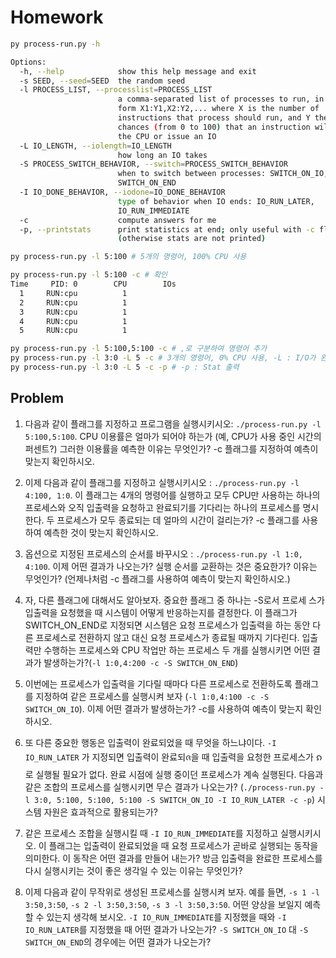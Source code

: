 # Homework

```bash
py process-run.py -h

Options:
  -h, --help            show this help message and exit
  -s SEED, --seed=SEED  the random seed
  -l PROCESS_LIST, --processlist=PROCESS_LIST
                        a comma-separated list of processes to run, in the
                        form X1:Y1,X2:Y2,... where X is the number of
                        instructions that process should run, and Y the
                        chances (from 0 to 100) that an instruction will use
                        the CPU or issue an IO
  -L IO_LENGTH, --iolength=IO_LENGTH
                        how long an IO takes
  -S PROCESS_SWITCH_BEHAVIOR, --switch=PROCESS_SWITCH_BEHAVIOR
                        when to switch between processes: SWITCH_ON_IO,
                        SWITCH_ON_END
  -I IO_DONE_BEHAVIOR, --iodone=IO_DONE_BEHAVIOR
                        type of behavior when IO ends: IO_RUN_LATER,
                        IO_RUN_IMMEDIATE
  -c                    compute answers for me
  -p, --printstats      print statistics at end; only useful with -c flag
                        (otherwise stats are not printed)

py process-run.py -l 5:100 # 5개의 명령어, 100% CPU 사용

py process-run.py -l 5:100 -c # 확인
Time     PID: 0        CPU        IOs
  1     RUN:cpu          1
  2     RUN:cpu          1
  3     RUN:cpu          1
  4     RUN:cpu          1
  5     RUN:cpu          1

py process-run.py -l 5:100,5:100 -c # ,로 구분하여 명령어 추가
py process-run.py -l 3:0 -L 5 -c # 3개의 명령어, 0% CPU 사용, -L : I/O가 완료되는데 걸리는 시간
py process-run.py -l 3:0 -L 5 -c -p # -p : Stat 출력
```

## Problem

1. 다음과 같이 플래그를 지정하고 프로그램을 실행시키시오: `./process-run.py -l 5:100,5:100`. CPU 이용률은 얼마가 되어야 하는가 (예, CPU가 사용 중인 시간의
퍼센트?) 그러한 이용률을 예측한 이유는 무엇인가? -c 플래그를 지정하여 예측이 맞는지 확인하시오.

2. 이제 다음과 같이 플래그를 지정하고 실행시키시오 : `./process-run.py -l 4:100, 1:0`. 이 플래그는 4개의 명령어를 실행하고 모두 CPU만 사용하는 하나의
프로세스와 오직 입출력을 요청하고 완료되기를 기다리는 하나의 프로세스를 명시한다. 두 프로세스가 모두 종료되는 데 얼마의 시간이 걸리는가? -c 플래그를 사용하여 예측한 것이 맞는지 확인하시오.

3. 옵션으로 지정된 프로세스의 순서를 바꾸시오 : `./process-run.py -l 1:0, 4:100`. 이제 어떤 결과가 나오는가? 실행 순서를 교환하는 것은 중요한가? 이유는 무엇인가? (언제나처럼 -c 플래그를 사용하여 예측이 맞는지 확인하시오.)

4. 자, 다른 플래그에 대해서도 알아보자. 중요한 플래그 중 하나는 -S로서 프로세 스가 입출력을 요청했을 때 시스템이 어떻게 반응하는지를 결정한다. 이 플래그가 SWITCH_ON_END로 지정되면 시스템은 요청 프로세스가 입출력을 하는 동안 다른 프로세스로 전환하지 않고 대신 요청 프로세스가 종료될 때까지 기다린다. 입출력만 수행하는 프로세스와 CPU 작업만 하는 프로세스 두 개를 실행시키면 어떤 결과가 발생하는가?(`-l 1:0,4:200 -c -S SWITCH_ON_END`)

5. 이번에는 프로세스가 입출력을 기다릴 때마다 다른 프로세스로 전환하도록 플래그를 지정하여 같은 프로세스를 실행시켜 보자 (`-l 1:0,4:100 -c -S SWITCH_ON_IO`). 이제 어떤 결과가 발생하는가? -c를 사용하여 예측이 맞는지 확인하시오.

6. 또 다른 중요한 행동은 입출력이 완료되었을 때 무엇을 하느냐이다. `-I IO_RUN_LATER` 가 지정되면 입출력이 완료되ᨩ을 때 입출력을 요청한 프로세스가 ၵ로 실행될 필요가 없다. 완료 시점에 실행 중이던 프로세스가 계속 실행된다. 다음과 같은 조합의 프로세스를 실행시키면 무슨 결과가 나오는가? (`./process-run.py -l 3:0, 5:100, 5:100, 5:100 -S SWITCH_ON_IO -I IO_RUN_LATER -c -p`) 시스템 자원은 효과적으로 활용되는가?

7. 같은 프로세스 조합을 실행시킬 때 `-I IO_RUN_IMMEDIATE`를 지정하고 실행시키시오. 이 플래그는 입출력이 완료되었을 때 요청 프로세스가 곧바로 실행되는 동작을 의미한다. 이 동작은 어떤 결과를 만들어 내는가? 방금 입출력을 완료한 프로세스를 다시 실행시키는 것이 좋은 생각일 수 있는 이유는 무엇인가?

8. 이제 다음과 같이 무작위로 생성된 프로세스를 실행시켜 보자. 예를 들면, `-s 1 -l 3:50,3:50`, `-s 2 -l 3:50,3:50`, `-s 3 -l 3:50,3:50`. 어떤 양상을 보일지 예측할 수 있는지 생각해 보시오. `-I IO_RUN_IMMEDIATE`를 지정했을 때와 `-I IO_RUN_LATER`를 지정했을 때 어떤 결과가 나오는가? `-S SWITCH_ON_IO` 대 `-S SWITCH_ON_END`의 경우에는 어떤 결과가 나오는가?
